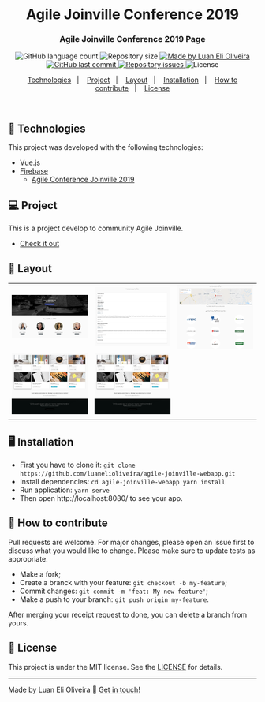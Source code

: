<h1 align="center">
    Agile Joinville Conference 2019
</h1>

<h3 align="center">
  Agile Joinville Conference 2019 Page
</h3>

<p align="center">
  <img alt="GitHub language count" src="https://img.shields.io/github/languages/count/luanelioliveira/agile-joinville-webapp?color=%2304D361">

  <img alt="Repository size" src="https://img.shields.io/github/repo-size/luanelioliveira/agile-joinville-webapp">

  <a href="https://www.linkedin.com/in/luanoliveira/" target="_blank">
    <img alt="Made by Luan Eli Oliveira" src="https://img.shields.io/badge/made%20by-Luan%20Eli%20Oliveira-brightgreen">
  </a>

  <a href="https://github.com/luanelioliveira/agile-joinville-webapp/commits/master">
    <img alt="GitHub last commit" src="https://img.shields.io/github/last-commit/luanelioliveira/agile-joinville-webapp">
  </a>

  <a href="https://github.com/luanelioliveira/agile-joinville-webapp/issues">
    <img alt="Repository issues" src="https://img.shields.io/github/issues/luanelioliveira/agile-joinville-webapp">
  </a>

  <img alt="License" src="https://img.shields.io/badge/license-MIT-brightgreen">
</p>
<p align="center">
  <a href="#rocket-Technologies">Technologies</a>&nbsp;&nbsp;&nbsp;|&nbsp;&nbsp;&nbsp;
  <a href="#-project">Project</a>&nbsp;&nbsp;&nbsp;|&nbsp;&nbsp;&nbsp;
  <a href="#-layout">Layout</a>&nbsp;&nbsp;&nbsp;|&nbsp;&nbsp;&nbsp;
  <a href="#-installation">Installation</a>&nbsp;&nbsp;&nbsp;|&nbsp;&nbsp;&nbsp;
  <a href="#-how-to-contribute">How to contribute</a>&nbsp;&nbsp;&nbsp;|&nbsp;&nbsp;&nbsp;
  <a href="#memo-license">License</a>
</p>

<br>

## :rocket: Technologies

This project was developed with the following technologies:

- [Vue.js](https://vuejs.org/)
- [Firebase](https://firebase.google.com/)
  - [Agile Conference Joinville 2019](https://github.com/luanelioliveira/agile-joinville-webapp)

## 💻 Project

<p>This is a project develop to community Agile Joinville.</p>

- [Check it out](https://agile.joinville.br/)

## 🔖 Layout

<table>
  <tbody>
	 <tr>
	   <td><img alt="Top & Speakers" src="./.github/img/page1.png" width="200px" /></td>
	   <td><img alt="Talks" src="./.github/img/page2.png" width="200px" /></td>
	   <td><img alt="Location & Sponsors" src="./.github/img/page3.png" width="200px" /></td>
	 </tr>
	  <tr>
	   <td><img alt="Sponsors Items" src="./.github/img/page4.png" width="200px" /></td>
	   <td><img alt="Organizers & Footer" src="./.github/img/page4.png" width="200px" /></td>
	   <td></td>
	 </tr>
  </tbody>
</table>

 
## :desktop_computer: Installation

- First you have to clone it: ```git clone https://github.com/luanelioliveira/agile-joinville-webapp.git```
- Install dependencies:  ```cd agile-joinville-webapp yarn install```
- Run application: ```yarn serve```
- Then open http://localhost:8080/ to see your app.

## 🤔 How to contribute
Pull requests are welcome. For major changes, please open an issue first to discuss what you would like to change.
Please make sure to update tests as appropriate.

- Make a fork;
- Create a branck with your feature: `git checkout -b my-feature`;
- Commit changes: `git commit -m 'feat: My new feature'`;
- Make a push to your branch: `git push origin my-feature`.

After merging your receipt request to done, you can delete a branch from yours.

## :memo: License

This project is under the MIT license. See the [LICENSE](LICENSE) for details.

---
Made by Luan Eli Oliveira :wave: [Get in touch!](https://www.linkedin.com/in/luanoliveira/)